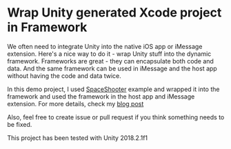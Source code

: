 # Wrap Unity generated Xcode project in Framework

We often need to integrate Unity into the native iOS app or iMessage extension. Here's a nice way to do it - wrap Unity stuff into the dynamic framework. Frameworks are great - they can encapsulate both code and data. And the same framework can be used in iMessage and the host app without having the code and data twice.

In this demo project, I used [SpaceShooter](https://assetstore.unity.com/packages/essentials/tutorial-projects/space-shooter-tutorial-13866) example and wrapped it into the framework and used the framework in the host app and iMessage extension. For more details, check my [blog post](https://www.kodbiro.com/blog/a-great-way-to-integrate-unity-into-the-native-ios-app/)

Also, feel free to create issue or pull request if you think something needs to be fixed.

This project has been tested with Unity 2018.2.1f1
